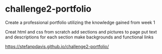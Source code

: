 # challenge2-portfolio
Create a professional portfolio utilizing the knowledge gained from week 1

Creat html and css from scratch
add sections and pictures to page
put text and descriptions for each section
make backgrounds and functional links

https://stefanpdavis.github.io/challenge2-portfolio/
